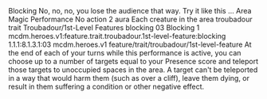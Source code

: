 <ability>
  <name>Blocking</name>
  <flavor>No, no, no, you lose the audience that way. Try it like this …</flavor>
  <keywords>
    <keyword>Area</keyword>
    <keyword>Magic</keyword>
    <keyword>Performance</keyword>
  </keywords>
  <type>No action</type>
  <distance>2 aura</distance>
  <target>Each creature in the area</target>
  <metadata>
    <class>troubadour</class>
    <feature_type>trait</feature_type>
    <file_dpath>Troubadour/1st-Level Features</file_dpath>
    <item_id>blocking</item_id>
    <item_index>03</item_index>
    <item_name>Blocking</item_name>
    <level>1</level>
    <scc>mcdm.heroes.v1:feature.trait.troubadour.1st-level-feature:blocking</scc>
    <scdc>1.1.1:8.1.3.1:03</scdc>
    <source>mcdm.heroes.v1</source>
    <type>feature/trait/troubadour/1st-level-feature</type>
  </metadata>
  <effects>
    <effect type="mundane">At the end of each of your turns while this performance is active, you can choose up to a number of targets equal to your Presence score and teleport those targets to unoccupied spaces in the area. A target can&apos;t be teleported in a way that would harm them (such as over a cliff), leave them dying, or result in them suffering a condition or other negative effect.</effect>
  </effects>
</ability>
